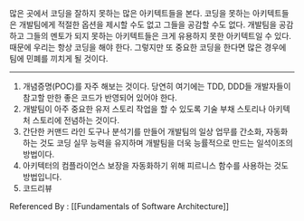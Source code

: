 
많은 곳에서 코딩을 잘하지 못하는 많은 아키텍트들을 본다. 코딩을 못하는 아키텍트들은 개발팀에게 적절한 옵션을 제시할 수도 없고 그들을 공감할 수도 없다. 개발팀을 공감하고 그들의 멘토가 되지 못하는 아키텍트들은 크게 유용하지 못한 아키텍트일 수 있다. 때문에 우리는 항상 코딩을 해야 한다. 그렇지만 또 중요한 코딩을 한다면 많은 경우에 팀에 민폐를 끼치게 될 것이다. 

------

1. 개념증명(POC)를 자주 해보는 것이다. 당연히 여기에는 TDD, DDD들 개발자들이 참고할 만한 좋은 코드가 반영되어 있어야 한다. 
2. 개발팀이 아주 중요한 유저 스토리 작업을 할 수 있도록 기술 부채 스토리나 아키텍처 스토리에 전념하는 것이다. 
3. 간단한 커맨드 라인 도구나 분석기를 만들어 개발팀의 일상 업무를 간소화, 자동화 하는 것도 코딩 실무 능력을 유지하며 개발팀을 더욱 능률적으로 만드는 일석이조의 방법이다.
4. 아키텍터의 컴플라이언스 보장을 자동화하기 위해 피르니스 함수를 사용하는 것도 방법입니다.
5. 코드리뷰


Referenced By : [[Fundamentals of Software Architecture]]